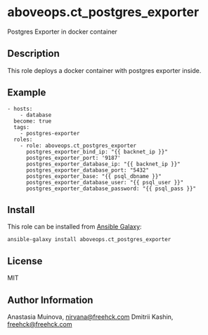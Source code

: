 aboveops.ct_postgres_exporter
=========

Postgres Exporter in docker container

Description
-----------

This role deploys a docker container with postgres exporter inside.

Example
-------

    - hosts:
        - database
      become: true
      tags:
        - postgres-exporter
      roles:
        - role: aboveops.ct_postgres_exporter
          postgres_exporter_bind_ip: "{{ backnet_ip }}"
          postgres_exporter_port: '9187'
          postgres_exporter_database_ip: "{{ backnet_ip }}"
          postgres_exporter_database_port: "5432"
          postgres_exporter_base: "{{ psql_dbname }}"
          postgres_exporter_database_user: "{{ psql_user }}"
          postgres_exporter_database_password: "{{ psql_pass }}"

Install
-------

This role can be installed from [Ansible Galaxy](https://galaxy.ansible.com/):

`ansible-galaxy install aboveops.ct_postgres_exporter`

License
-------

MIT

Author Information
------------------

Anastasia Muinova, <nirvana@freehck.com>
Dmitrii Kashin, <freehck@freehck.com>
